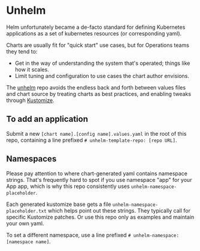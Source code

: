 # Unhelm

Helm unfortunately became a de-facto standard for defining Kubernetes applications
as a set of kubernetes resources (or corresponding yaml).

Charts are usually fit for "quick start" use cases, but for Operations teams they tend to:

- Get in the way of understanding the system that's operated; things like how it scales.
- Limit tuning and configuration to use cases the chart author envisions.

The [unhelm](https://github.com/Yolean/unhelm/) repo avoids the endless back and forth between values files and chart source by treating charts as best practices, and enabling tweaks through [Kustomize](https://kustomize.io/).

## To add an application

Submit a new `[chart name].[config name].values.yaml` in the root of this repo,
containing a line prefixed `# unhelm-template-repo: [repo URL]`.

## Namespaces

Please pay attention to where chart-generated yaml contains namespace strings.
That's frequently hard to spot if you use namespace "app" for your App app,
which is why this repo consistently uses `unhelm-namespace-placeholder`.

Each generated kustomize base gets a file `unhelm-namespace-placeholder.txt`
which helps point out these strings.
They typically call for specific Kustomize patches.
Or use this repo only as examples and maintain your own yaml.

To set a different namespace, use a line prefixed `# unhelm-namespace: [namespace name]`.
